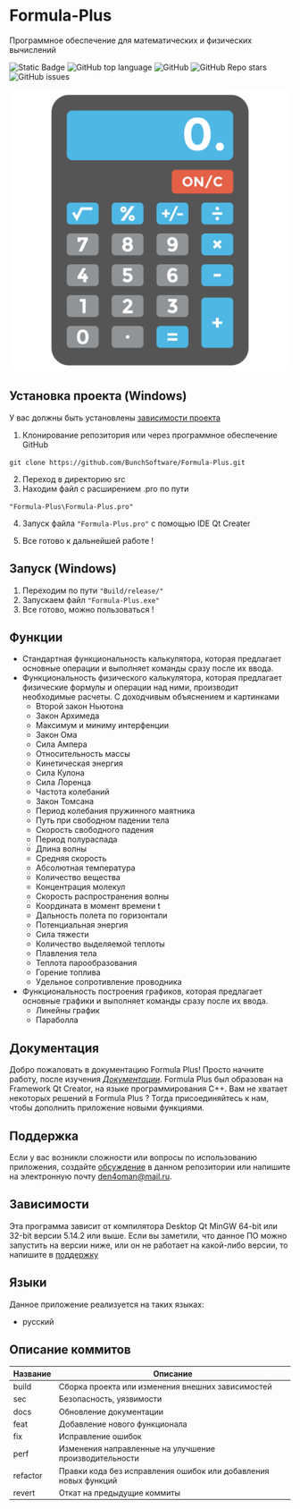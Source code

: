 # Formula-Plus
Программное обеспечение для математических и физических вычислений

![Static Badge](https://img.shields.io/badge/BunchSoftware/Formula-Plus)
![GitHub top language](https://img.shields.io/github/languages/top/BunchSoftware/Formula-Plus)
![GitHub](https://img.shields.io/github/license/BunchSoftware/Formula-Plus)
![GitHub Repo stars](https://img.shields.io/github/stars/BunchSoftware/Formula-Plus)
![GitHub issues](https://img.shields.io/github/issues/BunchSoftware/Formula-Plus)

![Logotype](doc/images/logotype.png)

## Установка проекта (Windows)
У вас должны быть установлены [зависимости проекта](https://github.com/BunchSoftware/Formula-Plus#зависимости)

1. Клонирование репозитория или через программное обеспечение GitHub

```git clone https://github.com/BunchSoftware/Formula-Plus.git```

2. Переход в директорию src
3. Находим файл с расширением .pro по пути 

```"Formula-Plus\Formula-Plus.pro"```

4. Запуск файла ```"Formula-Plus.pro"```  с помощью IDE Qt Creater

5. Все готово к дальнейшей работе !

## Запуск (Windows)
1. Переходим по пути
```"Build/release/"```
1. Запускаем файл  ```"Formula-Plus.exe"```
2. Все готово, можно пользоваться !

## Функции
- Стандартная функциональность калькулятора, которая предлагает основные операции и выполняет команды сразу после их ввода.
- Функциональность физического калькулятора, которая предлагает физические формулы и операции над ними, производит необходимые расчеты. С доходчивым объяснением и картинками
   - Второй закон Ньютона
   - Закон Архимеда
   - Максимум и миниму интерфенции
   - Закон Ома
   - Сила Ампера
   - Относительность массы
   - Кинетическая энергия
   - Сила Кулона
   - Сила Лоренца
   - Частота колебаний
   - Закон Томсана
   - Период колебания пружинного маятника
   - Путь при свободном падении тела
   - Скорость свободного падения
   - Период полураспада
   - Длина волны
   - Средняя скорость
   - Абсолютная температура
   - Количество вещества
   - Концентрация молекул
   - Скорость распространения волны
   - Координата в момент времени t
   - Дальность полета по горизонтали
   - Потенциальная энергия
   - Сила тяжести
   - Количество выделяемой теплоты
   - Плавления тела
   - Теплота парообразования
   - Горение топлива
   - Удельное сопротивление проводника
- Функциональность построения графиков, которая предлагает основные графики и выполняет команды сразу после их ввода.
   - Линейны график
   - Параболла

## Документация
Добро пожаловать в документацию Formula Plus! Просто начните работу, после изучения [*Документации*](doc/ru/index.md). Formula Plus был образован на Framework Qt Creator, на языке программирования C++. Вам не хватает некоторых решений в Formula Plus ? Тогда присоединяйтесь к нам, чтобы дополнить приложение новыми функциями.

## Поддержка
Если у вас возникли сложности или вопросы по использованию приложения, создайте 
[обсуждение](https://github.com/BunchSoftware/Formula-Plus/issues/new/choose) в данном репозитории или напишите на электронную почту <den4oman@mail.ru>.

## Зависимости
Эта программа зависит от компилятора Desktop Qt MinGW 64-bit или 32-bit версии 5.14.2 или выше. Если вы заметили, что данное ПО можно запустить на версии ниже, или он не работает на какой-либо версии, то напишите в [поддержку](https://github.com/BunchSoftware/Formula-Plus#поддержка)
## Языки
Данное приложение реализуется на таких языках:
  - русский

## Описание коммитов
| Название | Описание                                                        |
|----------|-----------------------------------------------------------------|
| build	   | Сборка проекта или изменения внешних зависимостей               |
| sec      | Безопасность, уязвимости                                        |
| docs	   | Обновление документации                                         |
| feat	   | Добавление нового функционала                                   |
| fix	   | Исправление ошибок                                              |
| perf	   | Изменения направленные на улучшение производительности          |
| refactor | Правки кода без исправления ошибок или добавления новых функций |
| revert   | Откат на предыдущие коммиты                                     |